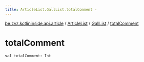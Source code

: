 ```yaml
---
title: ArticleList.GallList.totalComment - 
---
```


[be.zvz.kotlininside.api.article](../../index.html) / [ArticleList](../index.html) / [GallList](index.html) / [totalComment](./total-comment.html)

# totalComment

`val totalComment: Int`